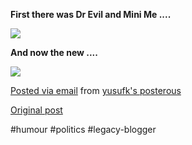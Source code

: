 <!--
date: '2009-12-10'
published: true
slug: 2009-12-new-dr-evil
time_to_read: 5
title: The new Dr Evil
-->

  
  

**First there was Dr Evil and Mini Me ....**   
  
![](http://posterous.com/getfile/files.posterous.com/yusufk/7ebPXatKpqfwRnh0myabtVJzLhgk4IQ2rQJiq48fKUjcTCTzQioWaJeDSQGq/image001.jpg)    
  
**And now the new ....**   
  
[![](http://posterous.com/getfile/files.posterous.com/yusufk/xC0kHa8JrL0plGCY6p7cUEwubFD2nl0uqTOjOXOl2WvOI5sAmtV0Wmmy2rT0/image002.jpg.scaled.500.jpg)](http://posterous.com/getfile/files.posterous.com/yusufk/xBaNpTVab0weQ6zaeWYvlF4nIgfhv01e988vtj0DM3Id3YjML6D6Vwhsz4Am/image002.jpg)    

[Posted via email](http://posterous.com) from [yusufk's posterous](http://yusufk.posterous.com/fw-fwd-the-new-dr-evil)

[Original post](https://ysfk.blogspot.com/2009/12/new-dr-evil.html)

#humour #politics #legacy-blogger 
